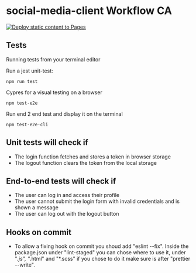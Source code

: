 # social-media-client Workflow CA

[![Deploy static content to Pages](https://github.com/corrado1982/social-media-client-CA/actions/workflows/pages.yml/badge.svg)](https://github.com/corrado1982/social-media-client-CA/actions/workflows/pages.yml)

## Tests

Running tests from your terminal editor

Run a jest unit-test:

```
npm run test
```

Cypres for a visual testing on a browser

```
npm test-e2e
```

Run end 2 end test and display it on the terminal

```
npm test-e2e-cli
```

## Unit tests will check if

- The login function fetches and stores a token in browser storage
- The logout function clears the token from the local storage

## End-to-end tests will check if

- The user can log in and access their profile
- The user cannot submit the login form with invalid credentials and is shown a message
- The user can log out with the logout button

## Hooks on commit

- To allow a fixing hook on commit you shoud add "eslint --fix".
  Inside the package.json under "lint-staged" you can chose where to use it,
  under "_.js", "_.html" and "\*.scss" if you chose to do it make sure is after "prettier --write".
